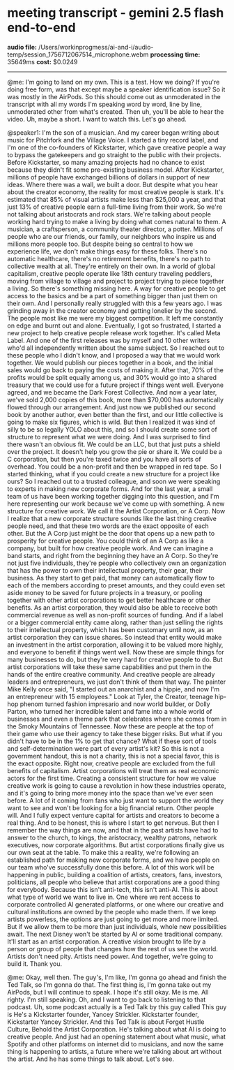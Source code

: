 # meeting transcript - gemini 2.5 flash end-to-end

**audio file:** /Users/workinprogmess/ai-and-i/audio-temp/session_1756712067514_microphone.webm
**processing time:** 35649ms
**cost:** $0.0249

---

@me: I'm going to land on my own. This is a test. How we doing? If you're doing free form, was that except maybe a speaker identification issue? So it was mostly in the AirPods. So this should come out as unmoderated in the transcript with all my words I'm speaking word by word, line by line, unmoderated other from what's created. Then uh, you'll be able to hear the video. Uh, maybe a short. I want to watch this. Let's go ahead. 

@speaker1: I'm the son of a musician. And my career began writing about music for Pitchfork and the Village Voice. I started a tiny record label, and I'm one of the co-founders of Kickstarter, which gave creative people a way to bypass the gatekeepers and go straight to the public with their projects. Before Kickstarter, so many amazing projects had no chance to exist because they didn't fit some pre-existing business model. After Kickstarter, millions of people have exchanged billions of dollars in support of new ideas. Where there was a wall, we built a door. But despite what you hear about the creator economy, the reality for most creative people is stark. It's estimated that 85% of visual artists make less than $25,000 a year, and that just 13% of creative people earn a full-time living from their work. So we're not talking about aristocrats and rock stars. We're talking about people working hard trying to make a living by doing what comes natural to them. A musician, a craftsperson, a community theater director, a potter. Millions of people who are our friends, our family, our neighbors who inspire us and millions more people too. But despite being so central to how we experience life, we don't make things easy for these folks. There's no automatic healthcare, there's no retirement benefits, there's no path to collective wealth at all. They're entirely on their own. In a world of global capitalism, creative people operate like 18th century traveling peddlers, moving from village to village and project to project trying to piece together a living. So there's something missing here. A way for creative people to get access to the basics and be a part of something bigger than just them on their own. And I personally really struggled with this a few years ago. I was grinding away in the creator economy and getting lonelier by the second. The people most like me were my biggest competition. It left me constantly on edge and burnt out and alone. Eventually, I got so frustrated, I started a new project to help creative people release work together. It's called Meta Label. And one of the first releases was by myself and 10 other writers who'd all independently written about the same subject. So I reached out to these people who I didn't know, and I proposed a way that we would work together. We would publish our pieces together in a book, and the initial sales would go back to paying the costs of making it. After that, 70% of the profits would be split equally among us, and 30% would go into a shared treasury that we could use for a future project if things went well. Everyone agreed, and we became the Dark Forest Collective. And now a year later, we've sold 2,000 copies of this book, more than $70,000 has automatically flowed through our arrangement. And just now we published our second book by another author, even better than the first, and our little collective is going to make six figures, which is wild. But then I realized it was kind of silly to be so legally YOLO about this, and so I should create some sort of structure to represent what we were doing. And I was surprised to find there wasn't an obvious fit. We could be an LLC, but that just puts a shield over the project. It doesn't help you grow the pie or share it. We could be a C corporation, but then you're taxed twice and you have all sorts of overhead. You could be a non-profit and then be wrapped in red tape. So I started thinking, what if you could create a new structure for a project like ours? So I reached out to a trusted colleague, and soon we were speaking to experts in making new corporate forms. And for the last year, a small team of us have been working together digging into this question, and I'm here representing our work because we've come up with something. A new structure for creative work. We call it the Artist Corporation, or A Corp. Now I realize that a new corporate structure sounds like the last thing creative people need, and that these two words are the exact opposite of each other. But the A Corp just might be the door that opens up a new path to prosperity for creative people. You could think of an A Corp as like a company, but built for how creative people work. And we can imagine a band starts, and right from the beginning they have an A Corp. So they're not just five individuals, they're people who collectively own an organization that has the power to own their intellectual property, their gear, their business. As they start to get paid, that money can automatically flow to each of the members according to preset amounts, and they could even set aside money to be saved for future projects in a treasury, or pooling together with other artist corporations to get better healthcare or other benefits. As an artist corporation, they would also be able to receive both commercial revenue as well as non-profit sources of funding. And if a label or a bigger commercial entity came along, rather than just selling the rights to their intellectual property, which has been customary until now, as an artist corporation they can issue shares. So instead that entity would make an investment in the artist corporation, allowing it to be valued more highly, and everyone to benefit if things went well. Now these are simple things for many businesses to do, but they're very hard for creative people to do. But artist corporations will take these same capabilities and put them in the hands of the entire creative community. And creative people are already leaders and entrepreneurs, we just don't think of them that way. The painter Mike Kelly once said, "I started out an anarchist and a hippie, and now I'm an entrepreneur with 15 employees." Look at Tyler, the Creator, teenage hip-hop phenom turned fashion impresario and now world builder, or Dolly Parton, who turned her incredible talent and fame into a whole world of businesses and even a theme park that celebrates where she comes from in the Smoky Mountains of Tennessee. Now these are people at the top of their game who use their agency to take these bigger risks. But what if you didn't have to be in the 1% to get that chance? What if these sort of tools and self-determination were part of every artist's kit? So this is not a government handout, this is not a charity, this is not a special favor, this is the exact opposite. Right now, creative people are excluded from the full benefits of capitalism. Artist corporations will treat them as real economic actors for the first time. Creating a consistent structure for how we value creative work is going to cause a revolution in how these industries operate, and it's going to bring more money into the space than we've ever seen before. A lot of it coming from fans who just want to support the world they want to see and won't be looking for a big financial return. Other people will. And I fully expect venture capital for artists and creators to become a real thing. And to be honest, this is where I start to get nervous. But then I remember the way things are now, and that in the past artists have had to answer to the church, to kings, the aristocracy, wealthy patrons, network executives, now corporate algorithms. But artist corporations finally give us our own seat at the table. To make this a reality, we're following an established path for making new corporate forms, and we have people on our team who've successfully done this before. A lot of this work will be happening in public, building a coalition of artists, creators, fans, investors, politicians, all people who believe that artist corporations are a good thing for everybody. Because this isn't anti-tech, this isn't anti-AI. This is about what type of world we want to live in. One where we rent access to corporate controlled AI generated platforms, or one where our creative and cultural institutions are owned by the people who made them. If we keep artists powerless, the options are just going to get more and more limited. But if we allow them to be more than just individuals, whole new possibilities await. The next Disney won't be started by AI or some traditional company. It'll start as an artist corporation. A creative vision brought to life by a person or group of people that changes how the rest of us see the world. Artists don't need pity. Artists need power. And together, we're going to build it. Thank you.

@me: Okay, well then. The guy's, I'm like, I'm gonna go ahead and finish the Ted Talk, so I'm gonna do that. The first thing is, I'm gonna take out my AirPods, but I will continue to speak. I hope it's still okay.  Me is me. All righty. I'm still speaking. Oh, and I want to go back to listening to that podcast. Uh, some podcast actually is a Ted Talk by this guy called This guy is He's a Kickstarter founder, Yancey Strickler. Kickstarter founder, Kickstarter Yancey Strickler. And this Ted Talk is about Forget Hustle Culture, Behold the Artist Corporation. He's talking about what AI is doing to creative people. And just had an opening statement about what music, what Spotify and other platforms on internet did to musicians, and now the same thing is happening to artists, a future where we're talking about art without the artist. And he has some things to talk about. Let's see.
